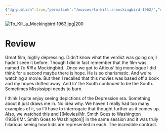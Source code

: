```yaml
---
{"dg-publish":true,"permalink":"/movies/to-kill-a-mockingbird-1962/","created":"2024-06-18","updated":"2024-09-07"}
---
```



![To_Kill_a_Mockingbird 1963.jpg|200](/img/user/Attachments/To_Kill_a_Mockingbird%201963.jpg)

# Review

Great film, highly depressing. Didn't know what the verdict was going on, I hadn't seen it before. Though I did in fact remember that the film was named *To Kill* a Mockingbird...Once we got to Atticus' big monologue I did think for a second maybe there is hope.  He is so charismatic. And we're watching a movie. But then I recalled that this movies was based off a book and my hopes drifted away. And lo' the South continued to be the South. Sometimes Mississippi needs to burn.

I think I quite enjoy seeing depictions of the Depression era. Something about it just draws me in. No idea why. We haven't really had too many examples of it, so I'll have to interrogate that thought further as it comes up. Also, we watched this and [[Movies/Mr. Smith Goes to Washington (1939)\|Mr. Smith Goes to Washington]] in the same session and it was truly hilarious seeing how kids are represented in each. The incredible contrast.
